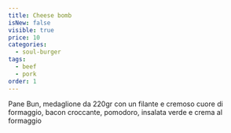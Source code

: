 ```yaml
---
title: Cheese bomb
isNew: false
visible: true
price: 10
categories:
  - soul-burger
tags:
  - beef
  - pork
order: 1
---
```

Pane Bun, medaglione da 220gr con un filante e cremoso cuore di formaggio, bacon croccante, pomodoro, insalata verde e crema al formaggio